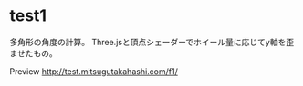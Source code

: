 # test1


多角形の角度の計算。 Three.jsと頂点シェーダーでホイール量に応じてy軸を歪ませたもの。

Preview
http://test.mitsugutakahashi.com/f1/
